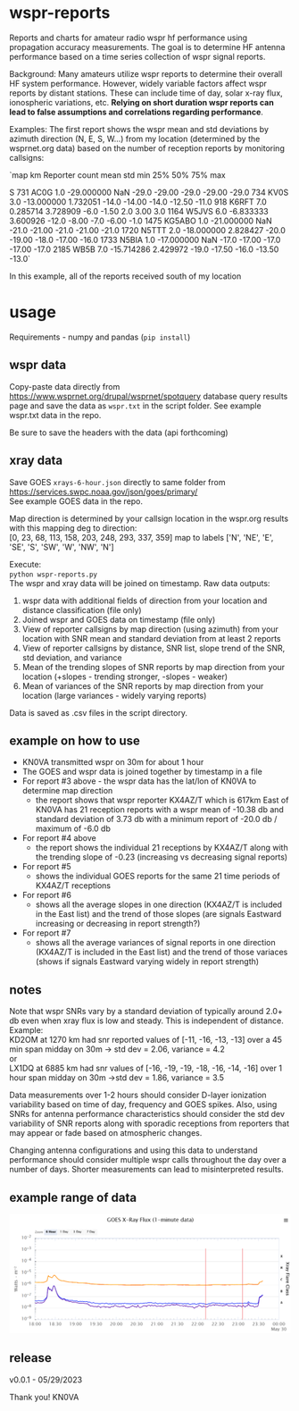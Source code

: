 # wspr-reports
Reports and charts for amateur radio wspr hf performance using propagation accuracy measurements. The goal is to determine HF antenna performance based on a time series collection of wspr signal reports. 

Background: Many amateurs utilize wspr reports to determine their overall HF system performance. However, widely variable factors affect wspr reports by distant stations. These can include time of day, solar x-ray flux, ionospheric variations, etc. 
**Relying on short duration wspr reports can lead to false assumptions and correlations regarding performance**.

Examples: 
The first report shows the wspr mean and std deviations by azimuth direction (N, E, S, W...) from my location (determined by the wsprnet.org data) based on the number of reception reports by monitoring callsigns:
 
`map  km    Reporter        count    mean        std   min    25%   50%    75%   max

S   731   AC0G            1.0 -29.000000        NaN -29.0 -29.00 -29.0 -29.00 -29.0
    734   KV0S            3.0 -13.000000   1.732051 -14.0 -14.00 -14.0 -12.50 -11.0
    918   K6RFT           7.0   0.285714   3.728909  -6.0  -1.50   2.0   3.00   3.0
    1164  W5JVS           6.0  -6.833333   3.600926 -12.0  -8.00  -7.0  -6.00  -1.0
    1475  KG5ABO          1.0 -21.000000        NaN -21.0 -21.00 -21.0 -21.00 -21.0
    1720  N5TTT           2.0 -18.000000   2.828427 -20.0 -19.00 -18.0 -17.00 -16.0
    1733  N5BIA           1.0 -17.000000        NaN -17.0 -17.00 -17.0 -17.00 -17.0
    2185  WB5B            7.0 -15.714286   2.429972 -19.0 -17.50 -16.0 -13.50 -13.0`

In this example, all of the reports received south of my location 


# usage
Requirements - numpy and pandas  (`pip install`)

## wspr data
Copy-paste data directly from https://www.wsprnet.org/drupal/wsprnet/spotquery database query results page and save the data as `wspr.txt` in the script folder. See example wspr.txt data in the repo. 

Be sure to save the headers with the data (api forthcoming)  

## xray data
Save GOES `xrays-6-hour.json` directly to same folder from https://services.swpc.noaa.gov/json/goes/primary/  
See example GOES data in the repo. 


Map direction is determined by your callsign location in the wspr.org results with this mapping deg to direction:  
[0, 23, 68, 113, 158, 203, 248, 293, 337, 359] map to labels ['N', 'NE', 'E', 'SE', 'S', 'SW', 'W', 'NW', 'N']

Execute:  
`python wspr-reports.py`    
The wspr and xray data will be joined on timestamp. Raw data outputs:
1. wspr data with additional fields of direction from your location and distance classification (file only)
2. Joined wspr and GOES data on timestamp (file only)
3. View of reporter callsigns by map direction (using azimuth) from your location with SNR mean and standard deviation from at least 2 reports
4. View of reporter callsigns by distance, SNR list, slope trend of the SNR, std deviation, and variance
5. Mean of the trending slopes of SNR reports by map direction from your location (+slopes - trending stronger, -slopes - weaker)
6. Mean of variances of the SNR reports by map direction from your location (large variances - widely varying reports)

Data is saved as .csv files in the script directory.

## example on how to use
 - KN0VA transmitted wspr on 30m for about 1 hour 
 - The GOES and wspr data is joined together by timestamp in a file
 - For report #3 above - the wspr data has the lat/lon of KN0VA to determine map direction
    - the report shows that wspr reporter KX4AZ/T which is 617km East of KN0VA has 21 reception reports with a wspr mean of -10.38 db and standard deviation of 3.73 db with a minimum report of -20.0 db / maximum of -6.0 db
 - For report #4 above 
    - the report shows the individual 21 receptions by KX4AZ/T along with the trending slope of -0.23 (increasing vs decreasing signal reports)
 - For report #5
    - shows the individual GOES reports for the same 21 time periods of KX4AZ/T receptions
 - For report #6
    - shows all the average slopes in one direction (KX4AZ/T is included in the East list) and the trend of those slopes (are signals Eastward increasing or decreasing in report strength?)
 - For report #7
    - shows all the average variances of signal reports in one direction (KX4AZ/T is included in the East list) and the trend of those variaces (shows if signals Eastward varying widely in report strength)


## notes
Note that wspr SNRs vary by a standard deviation of typically around 2.0+ db even when xray flux is low and steady. This is independent of distance. Example:  
KD2OM at 1270 km had snr reported values of [-11, -16, -13, -13] over a 45 min span midday on 30m -> std dev = 2.06,  variance = 4.2   
or   
LX1DQ at 6885 km had snr values of [-16, -19, -19, -18, -16, -14, -16] over 1 hour span midday on 30m ->std dev = 1.86, variance = 3.5  

Data measurements over 1-2 hours should consider D-layer ionization variability based on time of day, frequency and GOES spikes. Also, using SNRs for antenna performance characteristics should consider the std dev variability of SNR reports along with sporadic receptions from reporters that may appear or fade based on atmospheric changes. 

Changing antenna configurations and using this data to understand performance should consider multiple wspr calls throughout the day over a number of days. Shorter measurements can lead to misinterpreted results.

## example range of data
![GOES data range for example](goes-data-range.png)


## release
v0.0.1 - 05/29/2023

Thank you!  KN0VA